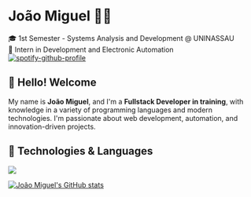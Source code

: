 # João Miguel 👨‍💻  
🎓 1st Semester - Systems Analysis and Development @ UNINASSAU  
💼 Intern in Development and Electronic Automation  
[![spotify-github-profile](https://spotify-github-profile.kittinanx.com/api/view?uid=92cicog27dlqwnujaob9pacjv&cover_image=true&theme=novatorem&show_offline=false&background_color=ffffff&interchange=false&bar_color=ffffff&bar_color_cover=false)](https://github.com/kittinan/spotify-github-profile)


## 👋 Hello! Welcome  
My name is **João Miguel**, and I'm a **Fullstack Developer in training**, with knowledge in a variety of programming languages and modern technologies. I'm passionate about web development, automation, and innovation-driven projects.



## 🧠 Technologies & Languages
<div>
  <a href="https://skillicons.dev">
    <img src="https://skillicons.dev/icons?i=js,ts,react,nextjs,tailwind,css,java,spring,postgres,sql,py,c,cpp&theme=dark&perline=4" />
  </a>
</div>

[![João Miguel's GitHub stats](https://github-readme-stats.vercel.app/api?username=jmfs12&theme=radical)](https://github.com/jmfs12/github-readme-stats)
